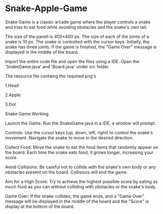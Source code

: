 # Snake-Apple-Game
Snake Game is a classic arcade game where the player controls a snake and tries to eat food while avoiding obstacles and the snake's own tail.

The size of the panell is 400*400 px. The size of each of the joints of a snake is 10 px. The snake is controlled with the cursor keys. Initially, the snake has three joints. If the game is finished, the "Game Over" message is displayed in the middle of the board.

Import the entire code file and open the files using a IDE. Open the 'SnakeGame.java' and 'Board.java' under src folder.

The resource file containg the required png's 

1.Head 

2.Apple 

3.Dot

Snake Game Working

Launch the Game: Run the SnakeGame.java in a IDE, a window will prompt.

Controls: Use the cursor keys (up, down, left, right) to control the snake's movement. Navigate the snake to move in the desired direction.

Collect Food: Move the snake to eat the food items that randomly appear on the board. Each time the snake eats food, it grows longer, increasing your score.

Avoid Collisions: Be careful not to collide with the snake's own body or any obstacles present on the board. Collisions will end the game.

Aim for a High Score: Try to achieve the highest possible score by eating as much food as you can without colliding with obstacles or the snake's body.

Game Over: If the snake collides, the game ends, and a "Game Over" message will be displayed in the middle of the board and the "Score" is display at the bottom of the board.
